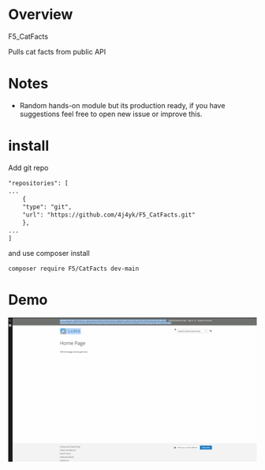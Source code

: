# Overview
F5_CatFacts

Pulls cat facts from public API


# Notes
* Random hands-on module but its production ready, if you have suggestions feel free to open new issue or improve this. 


# install

Add git repo

```
"repositories": [
...
    {
    "type": "git",
    "url": "https://github.com/4j4yk/F5_CatFacts.git"
    },
...
]
```

and use composer install

```
composer require F5/CatFacts dev-main
```

# Demo

![catfacts.gif](catfacts.gif)



